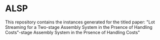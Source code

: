 # ALSP
This repository contains the instances generated for the titled paper: "Lot Streaming for a Two-stage Assembly System in the Prsence of Handling Costs"-stage Assembly System in the Prsence of Handling Costs" 
